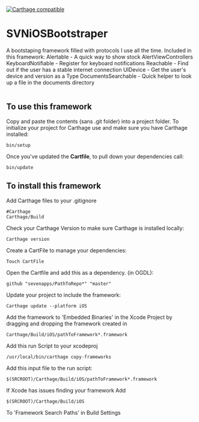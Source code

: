 [![Carthage compatible](https://img.shields.io/badge/Carthage-compatible-4BC51D.svg?style=flat)](https://github.com/Carthage/Carthage)

# SVNiOSBootstraper
A bootstaping framework filled with protocols I use all the time.
Included in this framework:
Alertable - A quick way to show stock AlertViewControllers
KeyboardNotifiable - Register for keyboard notifications
Reachable - Find out if the user has a stable internet connection
UIDevice - Get the user's device and version as a Type
DocumentsSearchable - Quick helper to look up a file in the documents directory

<p align="center">
  <img src="" alt=""/>
</p>


## To use this framework
Copy and paste the contents (sans .git folder) into a project folder.
To initialize your project for Carthage use and make sure you have Carthage installed:

    bin/setup

Once you've updated the **Cartfile**, to pull down your dependencies call:

    bin/update


## To install this framework

Add Carthage files to your .gitignore

    #Carthage
    Carthage/Build

Check your Carthage Version to make sure Carthage is installed locally:

    Carthage version

Create a CartFile to manage your dependencies:

    Touch CartFile

Open the Cartfile and add this as a dependency. (in OGDL):

    github "sevenapps/PathToRepo*" "master"

Update your project to include the framework:

    Carthage update --platform iOS

Add the framework to 'Embedded Binaries' in the Xcode Project by dragging and dropping the framework created in

    Carthage/Build/iOS/pathToFramework*.framework

Add this run Script to your xcodeproj

    /usr/local/bin/carthage copy-frameworks

Add this input file to the run script:

    $(SRCROOT)/Carthage/Build/iOS/pathToFramework*.framework

If Xcode has issues finding your framework Add

    $(SRCROOT)/Carthage/Build/iOS

To 'Framework Search Paths' in Build Settings
